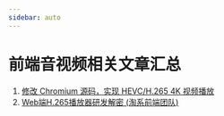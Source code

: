 ```yaml
---
sidebar: auto
---
```

# 前端音视频相关文章汇总
1. [修改 Chromium 源码，实现 HEVC/H.265 4K 视频播放](https://www.infoq.cn/article/s65bFDPWzdfP9CQ6Wbw6)
1. [Web端H.265播放器研发解密 (淘系前端团队)](https://fed.taobao.org/blog/2019/03/19/web-player-h265/)